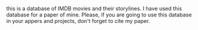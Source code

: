 this is a database of IMDB movies and their storylines. I have used this database for a paper of mine. Please, if you
are going to use this database in your appers and projects, don't forget to cite my paper.